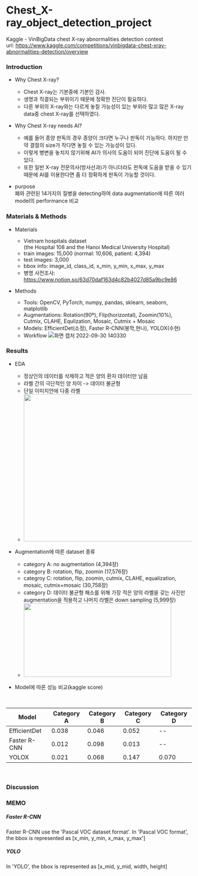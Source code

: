 # Chest_X-ray_object_detection_project
Kaggle - VinBigData chest X-ray abnormalities detection contest </br>
url: https://www.kaggle.com/competitions/vinbigdata-chest-xray-abnormalities-detection/overview </br>

### Introduction
* Why Chest X-ray?
  * Chest X-ray는 기본중에 기본인 검사.
  * 생명과 직결되는 부위이기 때문에 정확한 진단이 필요하다.
  * 다른 부위의 X-ray와는 다르게 놓칠 가능성이 있는 부위라 많고 많은 X-ray data중 chest X-ray를 선택하였다.
  
* Why Chest X-ray needs AI?
  * 예를 들어 종양 판독의 경우 종양이 크다면 누구나 판독이 가능하다. 하지만 만약 결절의 size가 작다면 놓칠 수 있는 가능성이 있다.
  * 이렇게 병변을 놓치지 않기위해 AI가 의사의 도움이 되어 진단에 도움이 될 수 있다.
  * 또한 일반 X-ray 전문의사(방사선과)가 아니더라도 판독에 도움을 받을 수 있기때문에 AI를 이용한다면 좀 더 정확하게 판독이 가능할 것이다.
* purpose </br>
폐와 관련된 14가지의 질병을 detecting하여 data augmentation에 따른 여러 model의 performance 비교

### Materials & Methods
* Materials
  * Vietnam hospitals dataset </br>
  (the Hospital 108 and the Hanoi Medical University Hospital)
  * train images: 15,000 (normal: 10,606, patient: 4,394)
  * test images: 3,000
  * bbox info: image_id, class_id, x_min, y_min, x_max, y_max
  * 병명 사전조사: </br>
  https://www.notion.so/63d70daf163d4c82b4027d85a9bc9e86

* Methods
  * Tools: OpenCV, PyTorch, numpy, pandas, sklearn, seaborn, matplotlib
  * Augmentations: Rotation(90º), Flip(horizontal), Zoomin(10%), Cutmix, CLAHE, Equlization, Mosaic, Cutmix + Mosaic
  * Models: EfficientDet(소정), Faster R-CNN(봉학,현나), YOLOX(수현)
  * Workflow
   ![화면 캡처 2022-09-30 140330](https://user-images.githubusercontent.com/61971952/193194200-5f44aa1e-2fd4-410a-be1b-1d16b6be21cc.png)

### Results
* EDA
  * 정상인의 데이터를 삭제하고 적은 양의 환자 데이터만 남음
  * 라벨 간의 극단적인 양 차이 -> 데이터 불균형
  * 단일 이미지안에 다중 라벨
  * <img src="https://user-images.githubusercontent.com/61971952/193209874-ebc78a59-5b58-4816-8412-c841a3b6099f.png" width="600" height="400"/>

* Augmentation에 따른 dataset 종류
  * category A: no augmentation (4,394장)
  * category B: rotation, flip, zoomin (17,576장)
  * categroy C: rotation, flip, zoomin, cutmix, CLAHE, equalization, mosaic, cutmix+mosaic (30,758장)
  * category D: 데이터 불균형 해소를 위해 가장 적은 양의 라벨을 갖는 사진만 augmentation을 적용하고 나머지 라벨은 down sampling (5,999장)
  * <img src="https://user-images.githubusercontent.com/61971952/193212025-c29832b9-b649-41f9-8e58-7ad8a5b25c56.png" width="400" height="200"/>
  
  
* Model에 따른 성능 비교(kaggle score)
</br>

Model | Category A | Category B | Category C | Category D
-------|-------|-------|-------|-------|
EfficientDet | 0.038 | 0.046 | 0.052 | --
Faster R-CNN | 0.012 | 0.098 | 0.013 | --
YOLOX  |  0.021  | 0.068 | 0.147 | 0.070
   
</br>


### Discussion

### MEMO
##### Faster R-CNN
Faster R-CNN use the 'Pascal VOC dataset format'.
In 'Pascal VOC format', the bbox is represented as [x_min, y_min, x_max, y_max']

##### YOLO
In 'YOLO', the bbox is represented as [x_mid, y_mid, width, height]
